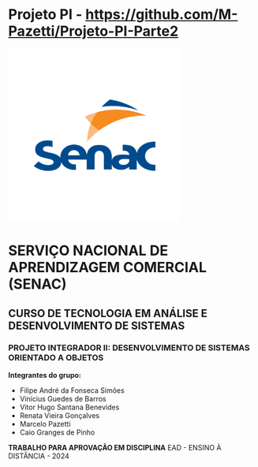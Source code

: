 # Projeto PI - https://github.com/M-Pazetti/Projeto-PI-Parte2

<img><img src="img/logoSenac.png" alt="Logo" width="350"/>

# SERVIÇO NACIONAL DE APRENDIZAGEM COMERCIAL (SENAC)
## CURSO DE TECNOLOGIA EM ANÁLISE E DESENVOLVIMENTO DE SISTEMAS
### PROJETO INTEGRADOR II: DESENVOLVIMENTO DE SISTEMAS ORIENTADO A OBJETOS

**Integrantes do grupo:**
- Filipe André da Fonseca Simões
- Vinícius Guedes de Barros
- Vitor Hugo Santana Benevides
- Renata Vieira Gonçalves
- Marcelo Pazetti
- Caio Granges de Pinho

**TRABALHO PARA APROVAÇÃO EM DISCIPLINA** EAD - ENSINO À DISTÂNCIA - 2024
